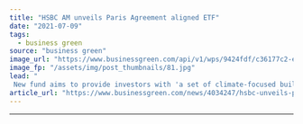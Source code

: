 ```yaml
---
title: "HSBC AM unveils Paris Agreement aligned ETF"
date: "2021-07-09"
tags: 
  - business green
source: "business green"
image_url: "https://www.businessgreen.com/api/v1/wps/9424fdf/c36177c2-e173-42f6-9282-9ca6de57c970/2/paris-web-2012-185x114.jpg"
image_fp: "/assets/img/post_thumbnails/81.jpg"
lead: "
 New fund aims to provide investors with 'a set of climate-focused building blocks that have the potential to become a widely accepted climate benchmark over time' ..."
article_url: "https://www.businessgreen.com/news/4034247/hsbc-unveils-paris-agreement-aligned-etf"
---
```


---
